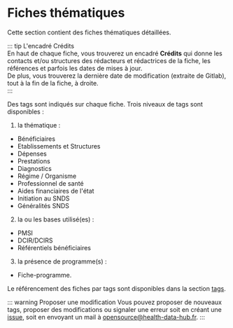# Fiches thématiques
<!-- SPDX-License-Identifier: MPL-2.0 -->

Cette section contient des fiches thématiques détaillées.

::: tip L'encadré Crédits  
En haut de chaque fiche, vous trouverez un encadré **Crédits** qui donne les contacts et/ou structures des rédacteurs et rédactrices de la fiche, les références et parfois les dates de mises à jour.  
De plus, vous trouverez la dernière date de modification (extraite de Gitlab), tout à la fin de la fiche, à droite.  
:::

Des tags sont indiqués sur chaque fiche. Trois niveaux de tags sont disponibles :

1. la thématique :
- Bénéficiaires
- Etablissements et Structures
- Dépenses
- Prestations
- Diagnostics
- Régime / Organisme
- Professionnel de santé
- Aides financiaires de l'état
- Initiation au SNDS
- Généralités SNDS  
  
2. la ou les bases utilisé(es) :
- PMSI
- DCIR/DCIRS
- Référentiels bénéficiaires

3. la présence de programme(s) :
- Fiche-programme. 

Le référencement des fiches par tags sont disponibles dans la section [tags](../tags.md).

::: warning Proposer une modification
Vous pouvez proposer de nouveaux tags, proposer des modifications ou signaler une erreur soit en créant une [issue](https://gitlab.com/healthdatahub/documentation-snds/-/issues), soit en envoyant un mail à <opensource@health-data-hub.fr>. 
:::
